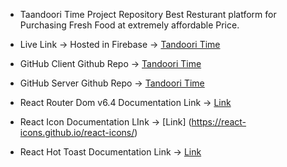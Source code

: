* Taandoori Time Project Repository
 Best Resturant platform for Purchasing Fresh Food  at extremely affordable Price.


 * Live Link ->
 Hosted in Firebase -> [Tandoori Time](https://chef-recipe-hunter-9c5cf.web.app/)


 * GitHub Client 
Github Repo -> [Tandoori Time](https://github.com/Amitsengupta332/the-news-dragon-client)

 * GitHub Server
 Github Repo -> [Tandoori Time](https://github.com/Amitsengupta332/the-news-dragon-client)

 * React Router Dom v6.4 
 Documentation Link -> [Link](https://reactrouter.com/en/main/start/overview)

* React Icon 
Documentation LInk -> [Link] (https://react-icons.github.io/react-icons/)



* React Hot Toast
Documentation Link -> [Link](https://react-hot-toast.com/docs)